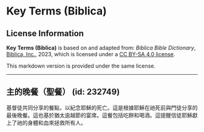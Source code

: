 # Key Terms (Biblica)

## License Information

**Key Terms (Biblica)** is based on and adapted from: _Biblica Bible Dictionary_, [Biblica, Inc.](https://www.biblica.com/), 2023, which is licensed under a [CC BY-SA 4.0 license](https://creativecommons.org/licenses/by-sa/4.0/legalcode.en).

This markdown version is provided under the same license.



--------------------------------

## 主的晚餐（聖餐） (id: 232749)

基督徒共同分享的餐點，以紀念耶穌的死亡。這是根據耶穌在祂死前與門徒分享的最後晚餐。這也基於猶太逾越節的宴席。這餐包括吃餅和喝酒。這提醒信徒耶穌獻上了祂的身體和血來拯救所有人。


